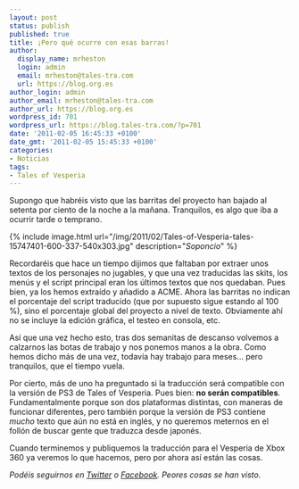 ```yaml
---
layout: post
status: publish
published: true
title: ¡Pero qué ocurre con esas barras!
author:
  display_name: mrheston
  login: admin
  email: mrheston@tales-tra.com
  url: https://blog.org.es
author_login: admin
author_email: mrheston@tales-tra.com
author_url: https://blog.org.es
wordpress_id: 701
wordpress_url: https://blog.tales-tra.com/?p=701
date: '2011-02-05 16:45:33 +0100'
date_gmt: '2011-02-05 15:45:33 +0100'
categories:
- Noticias
tags:
- Tales of Vesperia
---
```

Supongo que habréis visto que las barritas del proyecto han bajado al setenta por ciento de la noche a la mañana.
Tranquilos, es algo que iba a ocurrir tarde o temprano.

{% include image.html url="/img/2011/02/Tales-of-Vesperia-tales-15747401-600-337-540x303.jpg" description="*Soponcio*" %}

Recordaréis que hace un tiempo dijimos que faltaban por extraer unos textos de los personajes no jugables,
y que una vez traducidas las skits, los menús y el script principal eran los últimos textos que nos quedaban.
Pues bien, ya los hemos extraído y añadido a ACME. Ahora las barritas no indican el porcentaje del script traducido
(que por supuesto sigue estando al 100 %), sino el porcentaje global del proyecto a nivel de texto.
Obviamente ahí no se incluye la edición gráfica, el testeo en consola, etc.

Así que una vez hecho esto, tras dos semanitas de descanso volvemos a calzarnos las botas de trabajo y nos ponemos
manos a la obra. Como hemos dicho más de una vez, todavía hay trabajo para meses... pero tranquilos, que el tiempo vuela.

Por cierto, más de uno ha preguntado si la traducción será compatible con la versión de PS3 de Tales of Vesperia.
Pues bien: **no serán compatibles**. Fundamentalmente porque son dos plataformas distintas, con maneras de funcionar
diferentes, pero también porque la versión de PS3 contiene *mucho* texto que aún no está en inglés, y no
queremos meternos en el follón de buscar gente que traduzca desde japonés.

Cuando terminemos y publiquemos la traducción para el Vesperia de Xbox 360 ya veremos lo que hacemos, pero por ahora así están las cosas.

*Podéis seguirnos en [Twitter](https://twitter.com/talestra) o [Facebook](https://facebook.com/talestra). Peores cosas se han visto.*
